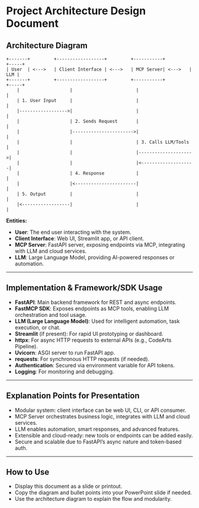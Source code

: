 # Project Architecture Design Document

## Architecture Diagram

```
+-------+         +------------------+         +-----------+         +-----+
| User  | <--->   | Client Interface | <--->   | MCP Server| <--->   | LLM |
+-------+         +------------------+         +-----------+         +-----+
    |                   |                        |                     |
    | 1. User Input     |                        |                     |
    |------------------>|                        |                     |
    |                   | 2. Sends Request       |                     |
    |                   |----------------------->|                     |
    |                   |                        | 3. Calls LLM/Tools  |
    |                   |                        |-------------------->|
    |                   |                        |<--------------------|
    |                   | 4. Response            |                     |
    |                   |<-----------------------|                     |
    | 5. Output         |                        |                     |
    |<------------------|                        |                     |
```

**Entities:**
- **User**: The end user interacting with the system.
- **Client Interface**: Web UI, Streamlit app, or API client.
- **MCP Server**: FastAPI server, exposing endpoints via MCP, integrating with LLM and cloud services.
- **LLM**: Large Language Model, providing AI-powered responses or automation.

---

## Implementation & Framework/SDK Usage

- **FastAPI**: Main backend framework for REST and async endpoints.
- **FastMCP SDK**: Exposes endpoints as MCP tools, enabling LLM orchestration and tool usage.
- **LLM (Large Language Model)**: Used for intelligent automation, task execution, or chat.
- **Streamlit** (if present): For rapid UI prototyping or dashboard.
- **httpx**: For async HTTP requests to external APIs (e.g., CodeArts Pipeline).
- **Uvicorn**: ASGI server to run FastAPI app.
- **requests**: For synchronous HTTP requests (if needed).
- **Authentication**: Secured via environment variable for API tokens.
- **Logging**: For monitoring and debugging.

---

## Explanation Points for Presentation

- Modular system: client interface can be web UI, CLI, or API consumer.
- MCP Server orchestrates business logic, integrates with LLM and cloud services.
- LLM enables automation, smart responses, and advanced features.
- Extensible and cloud-ready: new tools or endpoints can be added easily.
- Secure and scalable due to FastAPI’s async nature and token-based auth.

---

## How to Use
- Display this document as a slide or printout.
- Copy the diagram and bullet points into your PowerPoint slide if needed.
- Use the architecture diagram to explain the flow and modularity.
